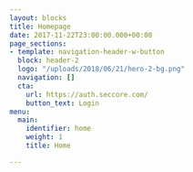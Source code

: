 ```yaml
---
layout: blocks
title: Homepage
date: 2017-11-22T23:00:00.000+00:00
page_sections:
- template: navigation-header-w-button
  block: header-2
  logo: "/uploads/2018/06/21/hero-2-bg.png"
  navigation: []
  cta:
    url: https://auth.seccore.com/
    button_text: Login
menu:
  main:
    identifier: home
    weight: 1
    title: Home

---
```

